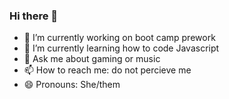 ### Hi there 👋
- 🔭 I’m currently working on boot camp prework
- 🌱 I’m currently learning how to code Javascript
- 💬 Ask me about gaming or music
- 📫 How to reach me: do not percieve me
- 😄 Pronouns: She/them
<!--
**addieMasterCoder/addieMasterCoder** is a ✨ _special_ ✨ repository because its `README.md` (this file) appears on your GitHub profile.

Here are some ideas to get you started:

- 🔭 I’m currently working on ...
- 🌱 I’m currently learning ...
- 👯 I’m looking to collaborate on ...
- 🤔 I’m looking for help with ...
- 💬 Ask me about ...
- 📫 How to reach me: ...
- 😄 Pronouns: ...
- ⚡ Fun fact: ...
-->
